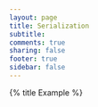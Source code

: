 ```yaml
---
layout: page
title: Serialization 
subtitle:
comments: true
sharing: false
footer: true
sidebar: false 
---
```


{% title Example %}
